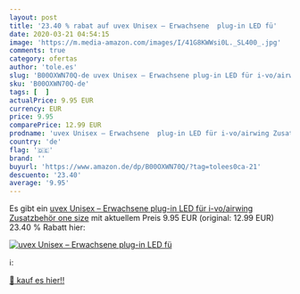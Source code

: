 ```yaml
---
layout: post
title: '23.40 % rabat auf uvex Unisex – Erwachsene  plug-in LED fü'
date: 2020-03-21 04:54:15
image: 'https://m.media-amazon.com/images/I/41G8KWWsi0L._SL400_.jpg'
comments: true
category: ofertas
author: 'tole.es'
slug: 'B00OXWN70Q-de uvex Unisex – Erwachsene plug-in LED für i-vo/airwing...'
sku: 'B00OXWN70Q-de'
tags: [  ]
actualPrice: 9.95 EUR
currency: EUR
price: 9.95
comparePrice: 12.99 EUR
prodname: 'uvex Unisex – Erwachsene  plug-in LED für i-vo/airwing Zusatzbehör    one size'
country: 'de'
flag: '🇩🇪'
brand: ''
buyurl: 'https://www.amazon.de/dp/B00OXWN70Q/?tag=tolees0ca-21'
descuento: '23.40'
average: '9.95'
---
```


Es gibt ein [uvex Unisex – Erwachsene  plug-in LED für i-vo/airwing Zusatzbehör    one size](https://www.amazon.de/dp/B00OXWN70Q/?tag=tolees0ca-21) mit aktuellem Preis 9.95 EUR (original: 12.99 EUR) 23.40 % Rabatt hier:

[![uvex Unisex – Erwachsene  plug-in LED fü](https://m.media-amazon.com/images/I/41G8KWWsi0L._SL400_.jpg)](https://www.amazon.de/dp/B00OXWN70Q/?tag=tolees0ca-21)

ℹ️:


[🛒 kauf es hier!!](https://www.amazon.de/dp/B00OXWN70Q/?tag=tolees0ca-21)
